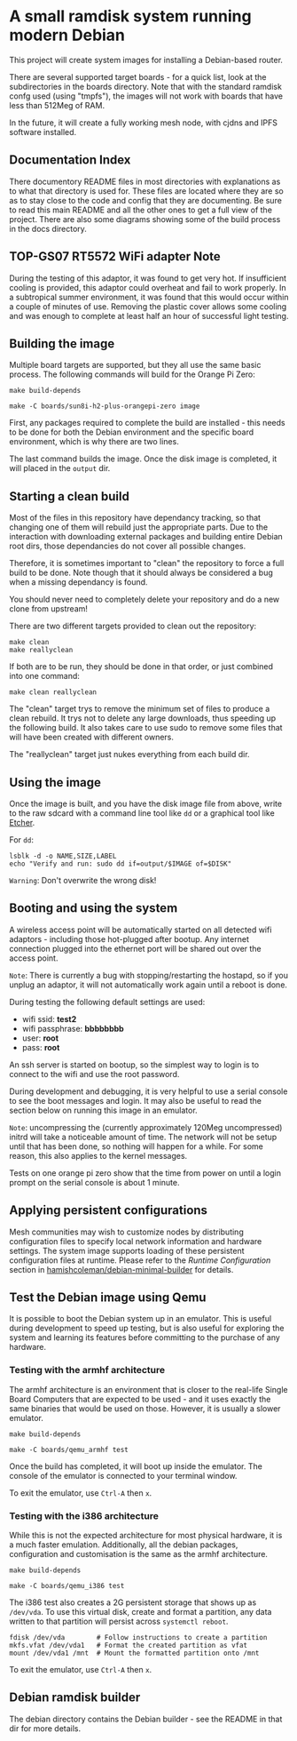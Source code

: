 A small ramdisk system running modern Debian
============================================

This project will create system images for installing a Debian-based
router.

There are several supported target boards - for a quick list, look at
the subdirectories in the boards directory.  Note that with the standard
ramdisk confg used (using "tmpfs"), the images will not work with boards
that have less than 512Meg of RAM.

In the future, it will create a fully working mesh node, with cjdns
and IPFS software installed.


Documentation Index
-------------------

There documentory README files in most directories with explanations as
to what that directory is used for.  These files are located where they
are so as to stay close to the code and config that they are documenting.
Be sure to read this main README and all the other ones to get a full view
of the project.  There are also some diagrams showing some of the build
process in the docs directory.


TOP-GS07 RT5572 WiFi adapter Note
---------------------------------

During the testing of this adaptor, it was found to get very hot.  If
insufficient cooling is provided, this adaptor could overheat and fail
to work properly.  In a subtropical summer environment, it was found
that this would occur within a couple of minutes of use.  Removing the
plastic cover allows some cooling and was enough to complete at least
half an hour of successful light testing.

Building the image
------------------

Multiple board targets are supported, but they all use the same basic
process.  The following commands will build for the Orange Pi Zero:

    make build-depends

    make -C boards/sun8i-h2-plus-orangepi-zero image

First, any packages required to complete the build are installed -
this needs to be done for both the Debian environment and the specific
board environment, which is why there are two lines.

The last command builds the image.  Once the disk image is completed,
it will placed in the `output` dir.

Starting a clean build
----------------------

Most of the files in this repository have dependancy tracking, so that
changing one of them will rebuild just the appropriate parts.  Due to
the interaction with downloading external packages and building entire
Debian root dirs, those dependancies do not cover all possible changes.

Therefore, it is sometimes important to "clean" the repository to force
a full build to be done.  Note though that it should always be considered
a bug when a missing dependancy is found.

You should never need to completely delete your repository and do a new
clone from upstream!

There are two different targets provided to clean out the repository:

    make clean
    make reallyclean

If both are to be run, they should be done in that order, or just combined
into one command:

    make clean reallyclean

The "clean" target trys to remove the minimum set of files to produce
a clean rebuild.  It trys not to delete any large downloads, thus
speeding up the following build.  It also takes care to use sudo to
remove some files that will have been created with different owners.

The "reallyclean" target just nukes everything from each build dir.


Using the image
---------------

Once the image is built, and you have the disk image file from above,
write to the raw sdcard with a command line tool like `dd` or a
graphical tool like [Etcher](https://etcher.io).

For `dd`:

    lsblk -d -o NAME,SIZE,LABEL
    echo "Verify and run: sudo dd if=output/$IMAGE of=$DISK"

`Warning`: Don't overwrite the wrong disk!

Booting and using the system
----------------------------

A wireless access point will be automatically started on all detected
wifi adaptors - including those hot-plugged after bootup.  Any internet
connection plugged into the ethernet port will be shared out over the
access point.

`Note`: There is currently a bug with stopping/restarting the hostapd,
so if you unplug an adaptor, it will not automatically work again until
a reboot is done.

During testing the following default settings are used:

* wifi ssid: **test2**
* wifi passphrase: **bbbbbbbb**
* user: **root**
* pass: **root**

An ssh server is started on bootup, so the simplest way to login is to
connect to the wifi and use the root password.

During development and debugging, it is very helpful to use a serial
console to see the boot messages and login.  It may also be useful
to read the section below on running this image in an emulator.

`Note`: uncompressing the (currently approximately 120Meg uncompressed) initrd
will take a noticeable amount of time.  The network will not be setup until
that has been done, so nothing will happen for a while.  For some reason, this
also applies to the kernel messages.

Tests on one orange pi zero show that the time from power on until a login
prompt on the serial console is about 1 minute.


Applying persistent configurations
----------------------------------

Mesh communities may wish to customize nodes by distributing configuration
files to specify local network information and hardware settings. The system
image supports loading of these persistent configuration files at runtime.
Please refer to the _Runtime Configuration_ section in
[hamishcoleman/debian-minimal-builder](https://github.com/hamishcoleman/debian-minimal-builder)
for details.


Test the Debian image using Qemu
--------------------------------

It is possible to boot the Debian system up in an emulator.  This is
useful during development to speed up testing, but is also useful for
exploring the system and learning its features before committing to the
purchase of any hardware.

### Testing with the armhf architecture

The armhf architecture is an environment that is closer to the real-life
Single Board Computers that are expected to be used - and it uses exactly
the same binaries that would be used on those.  However, it is usually
a slower emulator.

    make build-depends

    make -C boards/qemu_armhf test

Once the build has completed, it will boot up inside the emulator.  The
console of the emulator is connected to your terminal window.

To exit the emulator, use `Ctrl-A` then `x`.

### Testing with the i386 architecture

While this is not the expected architecture for most physical hardware,
it is a much faster emulation.  Additionally, all the debian packages,
configuration and customisation is the same as the armhf architecture.

    make build-depends

    make -C boards/qemu_i386 test

The i386 test also creates a 2G persistent storage that shows up as
`/dev/vda`. To use this virtual disk, create and format a partition, any
data written to that partition will persist across `systemctl reboot`.

    fdisk /dev/vda        # Follow instructions to create a partition
    mkfs.vfat /dev/vda1   # Format the created partition as vfat
    mount /dev/vda1 /mnt  # Mount the formatted partition onto /mnt

To exit the emulator, use `Ctrl-A` then `x`.

Debian ramdisk builder
----------------------

The debian directory contains the Debian builder - see the README in
that dir for more details.
